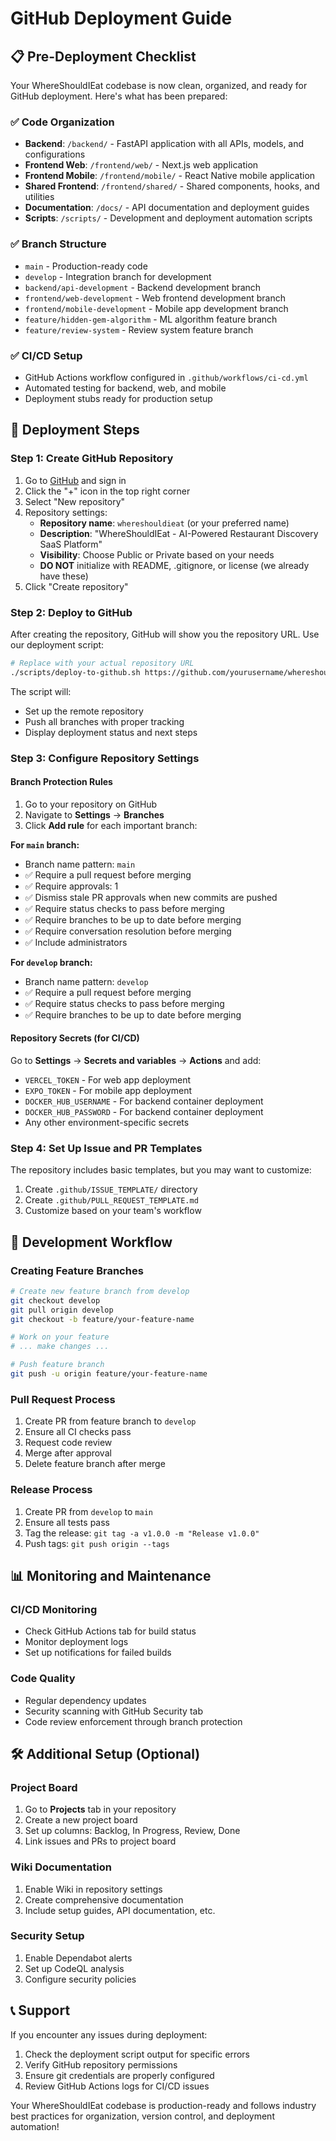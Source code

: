 # GitHub Deployment Guide

## 📋 Pre-Deployment Checklist

Your WhereShouldIEat codebase is now clean, organized, and ready for GitHub deployment. Here's what has been prepared:

### ✅ Code Organization
- **Backend**: `/backend/` - FastAPI application with all APIs, models, and configurations
- **Frontend Web**: `/frontend/web/` - Next.js web application
- **Frontend Mobile**: `/frontend/mobile/` - React Native mobile application
- **Shared Frontend**: `/frontend/shared/` - Shared components, hooks, and utilities
- **Documentation**: `/docs/` - API documentation and deployment guides
- **Scripts**: `/scripts/` - Development and deployment automation scripts

### ✅ Branch Structure
- `main` - Production-ready code
- `develop` - Integration branch for development
- `backend/api-development` - Backend development branch
- `frontend/web-development` - Web frontend development branch
- `frontend/mobile-development` - Mobile app development branch
- `feature/hidden-gem-algorithm` - ML algorithm feature branch
- `feature/review-system` - Review system feature branch

### ✅ CI/CD Setup
- GitHub Actions workflow configured in `.github/workflows/ci-cd.yml`
- Automated testing for backend, web, and mobile
- Deployment stubs ready for production setup

## 🚀 Deployment Steps

### Step 1: Create GitHub Repository

1. Go to [GitHub](https://github.com) and sign in
2. Click the "+" icon in the top right corner
3. Select "New repository"
4. Repository settings:
   - **Repository name**: `whereshouldieat` (or your preferred name)
   - **Description**: "WhereShouldIEat - AI-Powered Restaurant Discovery SaaS Platform"
   - **Visibility**: Choose Public or Private based on your needs
   - **DO NOT** initialize with README, .gitignore, or license (we already have these)
5. Click "Create repository"

### Step 2: Deploy to GitHub

After creating the repository, GitHub will show you the repository URL. Use our deployment script:

```bash
# Replace with your actual repository URL
./scripts/deploy-to-github.sh https://github.com/yourusername/whereshouldieat.git
```

The script will:
- Set up the remote repository
- Push all branches with proper tracking
- Display deployment status and next steps

### Step 3: Configure Repository Settings

#### Branch Protection Rules
1. Go to your repository on GitHub
2. Navigate to **Settings** → **Branches**
3. Click **Add rule** for each important branch:

**For `main` branch:**
- Branch name pattern: `main`
- ✅ Require a pull request before merging
- ✅ Require approvals: 1
- ✅ Dismiss stale PR approvals when new commits are pushed
- ✅ Require status checks to pass before merging
- ✅ Require branches to be up to date before merging
- ✅ Require conversation resolution before merging
- ✅ Include administrators

**For `develop` branch:**
- Branch name pattern: `develop`
- ✅ Require a pull request before merging
- ✅ Require status checks to pass before merging
- ✅ Require branches to be up to date before merging

#### Repository Secrets (for CI/CD)
Go to **Settings** → **Secrets and variables** → **Actions** and add:

- `VERCEL_TOKEN` - For web app deployment
- `EXPO_TOKEN` - For mobile app deployment
- `DOCKER_HUB_USERNAME` - For backend container deployment
- `DOCKER_HUB_PASSWORD` - For backend container deployment
- Any other environment-specific secrets

### Step 4: Set Up Issue and PR Templates

The repository includes basic templates, but you may want to customize:

1. Create `.github/ISSUE_TEMPLATE/` directory
2. Create `.github/PULL_REQUEST_TEMPLATE.md`
3. Customize based on your team's workflow

## 🔄 Development Workflow

### Creating Feature Branches
```bash
# Create new feature branch from develop
git checkout develop
git pull origin develop
git checkout -b feature/your-feature-name

# Work on your feature
# ... make changes ...

# Push feature branch
git push -u origin feature/your-feature-name
```

### Pull Request Process
1. Create PR from feature branch to `develop`
2. Ensure all CI checks pass
3. Request code review
4. Merge after approval
5. Delete feature branch after merge

### Release Process
1. Create PR from `develop` to `main`
2. Ensure all tests pass
3. Tag the release: `git tag -a v1.0.0 -m "Release v1.0.0"`
4. Push tags: `git push origin --tags`

## 📊 Monitoring and Maintenance

### CI/CD Monitoring
- Check GitHub Actions tab for build status
- Monitor deployment logs
- Set up notifications for failed builds

### Code Quality
- Regular dependency updates
- Security scanning with GitHub Security tab
- Code review enforcement through branch protection

## 🛠 Additional Setup (Optional)

### Project Board
1. Go to **Projects** tab in your repository
2. Create a new project board
3. Set up columns: Backlog, In Progress, Review, Done
4. Link issues and PRs to project board

### Wiki Documentation
1. Enable Wiki in repository settings
2. Create comprehensive documentation
3. Include setup guides, API documentation, etc.

### Security Setup
1. Enable Dependabot alerts
2. Set up CodeQL analysis
3. Configure security policies

## 📞 Support

If you encounter any issues during deployment:

1. Check the deployment script output for specific errors
2. Verify GitHub repository permissions
3. Ensure git credentials are properly configured
4. Review GitHub Actions logs for CI/CD issues

Your WhereShouldIEat codebase is production-ready and follows industry best practices for organization, version control, and deployment automation!
